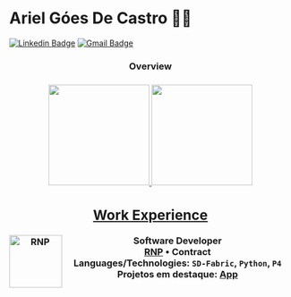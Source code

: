 # Ariel Góes De Castro :man_technologist:

[![Linkedin Badge](https://img.shields.io/badge/-LinkedIn-blue?style=flat-square&logo=Linkedin&logoColor=white&link=https://www.linkedin.com/in/ariel-g%C3%B3es-de-castro-928ba2158/)](https://www.linkedin.com/in/ariel-g%C3%B3es-de-castro-928ba2158/)
[![Gmail Badge](https://img.shields.io/badge/-Gmail-c14438?style=flat-square&logo=Gmail&logoColor=white&link=mailto:arielgoesdecastro@gmail.com)](mailto:arielgoesdecastro@gmail.com)


<div align="center"> <h3>Overview <h3>
  <a href="https://github.com/arielgoes" >
  <img height="180em" src="https://github-readme-stats.vercel.app/api?username=arielgoes&show_icons=true&theme=tokyonight&include_all_commits=true&count_private=true"/ >
  <img height="180em" src="https://github-readme-stats.vercel.app/api/top-langs/?username=arielgoes&layout=compact&langs_count=7&theme=tokyonight"/>


## Work Experience
[<img align="left" height="94px" width="94px" alt="RNP" src="https://www.rnp.br/arquivos/MicrosoftTeams-image%20%2816%29.png?.l2nzOP37Nmt3EXh4ug2Uocdyh_vF9SA"/>](https://www.rnp.br/)
**Software Developer** \
[**RNP**](https://www.rnp.br/) • Contract \
Languages/Technologies: `SD-Fabric`, `Python`, `P4` \
Projetos em destaque: [App](https://nubank.com.br/)
<br/>
<br/>
